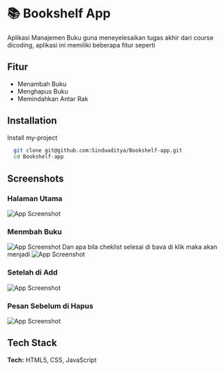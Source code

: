 
# 📚 Bookshelf App

Aplikasi Manajemen Buku guna meneyelesaikan tugas akhir dari course dicoding, aplikasi ini memiliki beberapa fitur seperti


## Fitur

 - Menambah Buku
 - Menghapus Buku
 - Memindahkan Antar Rak


## Installation

Install my-project

```bash
  git clone git@github.com:Sinduaditya/Bookshelf-app.git
  cd Bookshelf-app
```

    
## Screenshots

### Halaman Utama 

![App Screenshot](https://drive.google.com/file/d/1-bwx-C5wsSolt3nyjek-YUWrfmU1rT1J/view?usp=sharing)

### Menmbah Buku 

![App Screenshot](https://drive.google.com/file/d/1dUzcoF2z4v6bS3eLTX5XqW67lWWcwkS6/view?usp=sharing)
Dan apa bila cheklist selesai di bava di klik maka akan menjadi
![App Screenshot](https://drive.google.com/file/d/1EExGAg6Ly_jKeQR4fvqceWMFFZOKmp-l/view?usp=sharing)

### Setelah di Add 

![App Screenshot](https://drive.google.com/file/d/1Bl1xg8dpXF6UHi3kw7e83UOVU8ubpsCb/view?usp=sharing)

### Pesan Sebelum di Hapus

![App Screenshot](https://drive.google.com/file/d/1kqYk-lcAqYYj9nzvKwLDBZuiUhcK5xHE/view?usp=sharing)





## Tech Stack

**Tech:** HTML5, CSS, JavaScript



